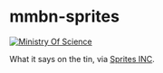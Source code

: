 # mmbn-sprites

[![Ministry Of Science](https://img.shields.io/badge/Ministry%20of%20Science-SciLab/mmbn--sprites-07d0eb.svg?style=flat-square)](https://git.inc.sh/SciLab/mmbn-sprites)

What it says on the tin, via [Sprites INC](http://sprites-inc.co.uk).
